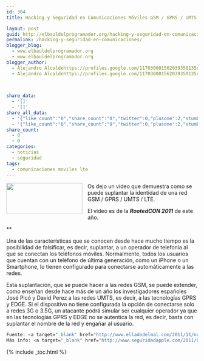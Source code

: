 ```yaml
---
id: 304
title: Hacking y Seguridad en Comunicaciones Móviles GSM / GPRS / UMTS / LTE

layout: post
guid: http://elbauldelprogramador.org/hacking-y-seguridad-en-comunicaciones-moviles-gsm-gprs-umts-lte/
permalink: /hacking-y-seguridad-en-comunicaciones/
blogger_blog:
  - www.elbauldelprogramador.org
  - www.elbauldelprogramador.org
blogger_author:
  - Alejandro Alcaldehttps://profiles.google.com/117030001562039350135noreply@blogger.com
  - Alejandro Alcaldehttps://profiles.google.com/117030001562039350135noreply@blogger.com

  
  
share_data:
  - '[]'
  - '[]'
share_all_data:
  - '{"like_count":"0","share_count":"0","twitter":0,"plusone":2,"stumble":0,"pinit":0,"count":2,"time":1333551774}'
  - '{"like_count":"0","share_count":"0","twitter":0,"plusone":2,"stumble":0,"pinit":0,"count":2,"time":1333551774}'
share_count:
  - 0
  - 0
categories:
  - noticias
  - seguridad
tags:
  - comunicaciones moviles lte
---
```

<div class="separator" style="clear: both; text-align: center;">
  <a href="https://3.bp.blogspot.com/-AAPPo38_9zQ/TtYml6wT_ZI/AAAAAAAAB3I/QBjz_ihLqFU/s1600/psn-hacker-540x220.jpg" imageanchor="1" style="clear:left; float:left;margin-right:1em; margin-bottom:1em"><img border="0" height="82" width="200" src="https://3.bp.blogspot.com/-AAPPo38_9zQ/TtYml6wT_ZI/AAAAAAAAB3I/QBjz_ihLqFU/s200/psn-hacker-540x220.jpg" /></a>
</div>

Os dejo un vídeo que demuestra como se puede suplantar la identidad de una red GSM / GPRS / UMTS / LTE.

El vídeo es de la ***RootedCON 2011*** de este año.

**</p> 

Una de las características que se conocen desde hace mucho tiempo es la posibilidad de falsificar, es decir, suplantar, a un operador de telefonía al que se conectan los teléfonos móviles. Normalmente, todos los usuarios que cuentan con un teléfono de última generación, como un iPhone o un Smartphone, lo tienen configurado para conectarse automáticamente a las redes.

Esta suplantación, que se puede hacer a las redes GSM, se puede extender, como enseñan desde hace más de un año los investigadores españoles José Picó y David Perez a las redes UMTS, es decir, a las tecnologías GPRS y EDGE. Si el dispositivo no tiene configurada la opción de conectarse solo a redes 3G o 3.5G, un atacante podrá simular ser cualquier operador ya que en las tecnologías GPRS y EDGE no se autentica la red, es decir, basta con suplantar el nombre de la red y engañar al usuario.

</b>



```bash
Fuente: <a target="_blank" href="http://www.elladodelmal.com/2011/11/nuevo-libro-de-hacking-y-seguridad-en.html">elladodelmal</a>
Más info: <a target="_blank" href="http://www.seguridadapple.com/2011/01/atacando-iphone-e-ipad-con-redes-falsas.html">seguridadApple</a>

```



{% include _toc.html %}
